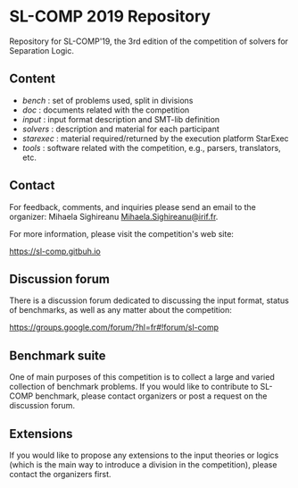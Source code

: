 # SL-COMP 2019 Repository #

Repository for SL-COMP'19, the 3rd edition of the competition of solvers 
for Separation Logic.

## Content ##

* _bench_ : set of problems used, split in divisions
* _doc_ : documents related with the competition
* _input_ : input format description and SMT-lib definition
* _solvers_ : description and material for each participant
* _starexec_ : material required/returned by the execution platform StarExec
* _tools_ : software related with the competition, e.g., parsers, translators, etc.


## Contact ##

For feedback, comments, and inquiries please send an email to the organizer:
Mihaela Sighireanu <Mihaela.Sighireanu@irif.fr>. 

For more information, please visit the competition's web site:

https://sl-comp.gitbuh.io


## Discussion forum ##

There is a discussion forum dedicated to discussing the input format,
status of benchmarks, as well as any matter about the competition:

https://groups.google.com/forum/?hl=fr#!forum/sl-comp


## Benchmark suite ##

One of main purposes of this competition is to collect a large and varied
collection of benchmark problems. If you would like to contribute to
SL-COMP benchmark, please contact organizers or post a request on the discussion
forum.


## Extensions ##

If you would like to propose any extensions to the input theories or logics
(which is the main way to introduce a division in the competition), 
please contact the organizers first.



